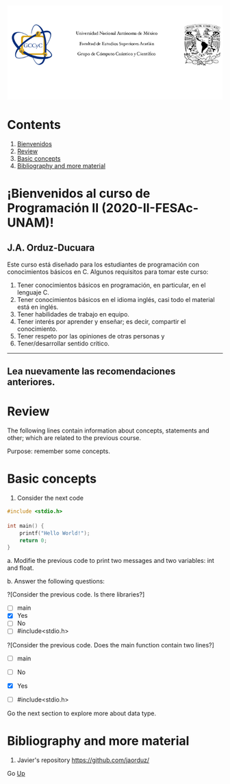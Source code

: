 ![LogoGCCyC](/figs/logosNB.png)
<!---Go <a href="#inicio">Up</a> --->

# Contents <a name="inicio"></a>
1. [Bienvenidos](#welcome)
2. [Review](#review)
3. [Basic concepts](#basicConcepts)
4. [Bibliography and more material](#bibliographyMaterial)



# ¡Bienvenidos al curso de Programación II (2020-II-FESAc-UNAM)!<a name="welcome"></a>
## J.A. Orduz-Ducuara

Este curso está diseñado para los estudiantes de programación con conocimientos básicos en C.
Algunos requisitos para tomar este curso:
1. Tener conocimientos básicos en programación, en particular, en el lenguaje C.
2. Tener conocimientos básicos en el idioma inglés, casi todo el material está en inglés.
3. Tener habilidades de trabajo en equipo.
4. Tener interés por aprender y enseñar; es decir, compartir el conocimiento.
5. Tener respeto por las opiniones de otras personas  y 
6. Tener/desarrollar sentido crítico.

---
Lea nuevamente las recomendaciones anteriores.
---



# Review<a name="review"></a>


The following lines contain information about concepts, statements and other; which are 
related to the previous course.

Purpose: remember some concepts.


# Basic concepts<a name="basicConcepts"></a>


1. Consider the next code

```C runnable
#include <stdio.h>

int main() {
	printf("Hello World!");
	return 0;
}

```
a. Modifie the previous code to print two messages and two variables: int and float. 


b. Answer the following questions:

?[Consider the previous code. Is there libraries?]
-[ ] main
-[x] Yes
-[ ] No
-[ ] #include<stdio.h>

?[Consider the previous code. Does the main function contain two lines?]
-[ ] main
-[ ] No
-[x] Yes
-[ ] #include<stdio.h>



Go the next section to explore more about data type.




# Bibliography and more material<a name="bibliographyMaterial"></a>
1. Javier's repository https://github.com/jaorduz/


Go <a href="#inicio">Up</a>
